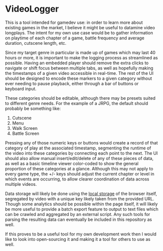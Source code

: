 # VideoLogger

This is a tool intended for gamedev use: in order to learn more about existing games in the market, I believe it might be useful to datamine video longplays. The intent for my own use case would be to gather information on playtime of each chapter of a game, battle frequency and average duration, cutscene length, etc.

Since my target genre in particular is made up of games which may last 40 hours or more, it is important to make the logging process as streamlined as possible. Having an embedded player should remove the extra clicks to navigate or shift focus between multiple tabs, as well as hopefully making the timestamps of a given video accessible in real-time. The rest of the UI should be designed to encode these markers to a given category without ever needing to pause playback, either through a bar of buttons or keyboard input.

These categories should be editable, although there may be presets suited to different genre needs. For the example of a JRPG, the default should probably be something like:
1. Cutscene
2. Menu
3. Walk Screen
4. Battle Screen
 
Pressing any of those numeric keys or buttons would create a record of that category of play at the associated timestamp, segmenting the runtime of the video into these categories by connecting each point to the next. The UI should also allow manual insert/edit/delete of any of these pieces of data, as well as a basic timeline viewer color-coded to show the general proportion of these categories at a glance. Although this may not apply to every game type, the +/- keys should adjust the current chapter or level in which events are occurring, to allow clearer coordination of data across multiple videos.

Data storage will likely be done using the [local storage](https://developer.mozilla.org/en-US/docs/Web/API/Web_Storage_API) of the browser itself, segregated by video with a unique key likely taken from the provided URL. Though some analytics should be possible within the page itself, it will likely be more useful to provide a batch export feature to output to text files which can be crawled and aggregated by an external script. Any such tools for parsing the resulting data can eventually be included in this repository as well.

If this proves to be a useful tool for my own development work then I would like to look into open-sourcing it and making it a tool for others to use as well.
